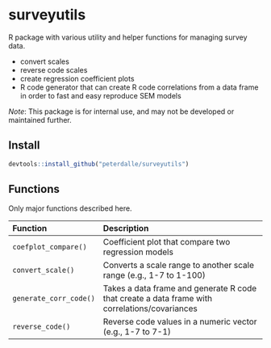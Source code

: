 # surveyutils

R package with various utility and helper functions for managing survey data.

- convert scales
- reverse code scales
- create regression coefficient plots
- R code generator that can create R code correlations from a data frame in order to fast and easy reproduce SEM models

*Note*: This package is for internal use, and may not be developed or maintained further.

## Install

```r
devtools::install_github("peterdalle/surveyutils")
```

## Functions

Only major functions described here.

Function | Description
:-------------- | :----------------------------
`coefplot_compare()` | Coefficient plot that compare two regression models
`convert_scale()` | Converts a scale range to another scale range (e.g., 1-7 to 1-100)
`generate_corr_code()` | Takes a data frame and generate R code that create a data frame with correlations/covariances
`reverse_code()` | Reverse code values in a numeric vector (e.g., 1-7 to 7-1)